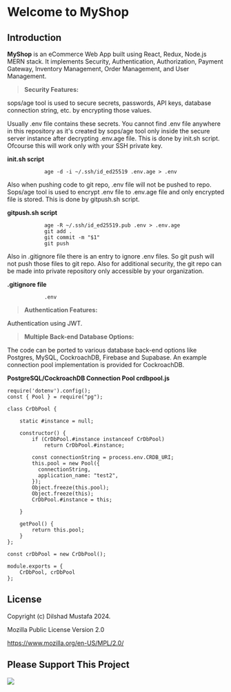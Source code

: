 Welcome to MyShop
=================
Introduction
-------------

**MyShop** is an eCommerce Web App built using React, Redux, Node.js MERN stack. It implements Security, Authentication, Authorization, Payment Gateway, Inventory Management, Order Management, and User Management.

> **Security Features:**

sops/age tool is used to secure secrets, passwords, API keys, database connection string, etc. by encrypting those values.

Usually .env file contains these secrets. You cannot find .env file anywhere in this repository as it's created by sops/age tool only inside the secure server instance after decrypting .env.age file. This is done by init.sh script. Ofcourse this will work only with your SSH private key.

**init.sh script**
                    
                age -d -i ~/.ssh/id_ed25519 .env.age > .env
                
Also when pushing code to git repo, .env file will not be pushed to repo. Sops/age tool is used to encrypt .env file to .env.age file and only encrypted file is stored. This is done by gitpush.sh script.

**gitpush.sh script**
                    
                age -R ~/.ssh/id_ed25519.pub .env > .env.age
                git add .
                git commit -m "$1"
                git push

Also in .gitignore file there is an entry to ignore .env files. So git push will not push those files to git repo. Also for additional security, the git repo can be made into private repository only accessible by your organization.

**.gitignore file**

                .env

> **Authentication Features:**

Authentication using JWT.

> **Multiple Back-end Database Options:**

The code can be ported to various database back-end options like Postgres, MySQL, CockroachDB, Firebase and Supabase. An example connection pool implementation is provided for CockroachDB.

**PostgreSQL/CockroachDB Connection Pool crdbpool.js**

```
require('dotenv').config();
const { Pool } = require("pg");

class CrDbPool {

    static #instance = null;

    constructor() {
        if (CrDbPool.#instance instanceof CrDbPool)
            return CrDbPool.#instance;

        const connectionString = process.env.CRDB_URI;
        this.pool = new Pool({
          connectionString,
          application_name: "test2",
        });
        Object.freeze(this.pool);
        Object.freeze(this);
        CrDbPool.#instance = this;

    }

    getPool() {
        return this.pool;
    }
};

const crDbPool = new CrDbPool();

module.exports = {
    CrDbPool, crDbPool
};
```
License
-------------

Copyright (c) Dilshad Mustafa 2024.

Mozilla Public License Version 2.0

https://www.mozilla.org/en-US/MPL/2.0/

Please Support This Project
---------------------------
[![](https://www.paypalobjects.com/en_US/i/btn/btn_donateCC_LG.gif)](https://www.paypal.com/cgi-bin/webscr?cmd=_s-xclick&hosted_button_id=H4V87SN5M2GG2)
